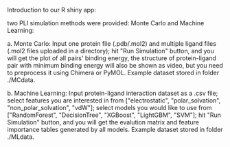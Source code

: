 Introduction to our R shiny app:

two PLI simulation methods were provided: Monte Carlo and Machine Learning:

  a. Monte Carlo:
      Input one protein file (.pdb/.mol2) and multiple ligand files (.mol2 files uploaded in a directory);
      hit "Run Simulation" button, and you will get the plot of all pairs' binding energy,
      the structure of protein-ligand pair with minimum binding energy will also be shown as video, but you need to preprocess it using Chimera or PyMOL.
      Example dataset stored in folder ./MCdata.
      
  b. Machine Learning:
      Input protein-ligand interaction dataset as a .csv file;
      select features you are interested in from ["electrostatic", "polar_solvation", "non_polar_solvation", "vdW"];
      select models you would like to use from ["RandomForest", "DecisionTree", "XGBoost", "LightGBM", "SVM"];
      hit "Run Simulation" button, and you will get the evalution matrix and feature importance tables generated by all models.
      Example dataset stored in folder ./MLdata.
